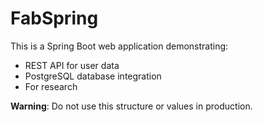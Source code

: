 # FabSpring

This is a Spring Boot web application demonstrating:

- REST API for user data
- PostgreSQL database integration
- For research

**Warning**: Do not use this structure or values in production.
